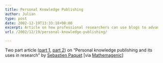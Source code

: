 ```yaml
---
title: Personal Knowledge Publishing
author: Julian
type: post
date: 2002-12-19T13:33:18+00:00
excerpt: Article on how professional researchers can use blogs to advantage
url: /2002/12/19/personal-knowledge-publishing/

---
```

Two part article ([part 1][1], [part 2][2]) on &#8220;Personal knowledge publishing and its uses in research&#8221; by [Sebastien Paquet][3] [via [Mathemagenic][4]]

 [1]: http://www.knowledgeboard.com/cgi-bin/item.cgi?id=96934 "Personal knowledge publishing and its uses in research (1/2) - 16 Dec 2002"
 [2]: http://www.knowledgeboard.com/cgi-bin/item.cgi?ap=1&id=96935 "Personal knowledge publishing and its uses in research (2/2) - 16 Dec 2002"
 [3]: http://radio.weblogs.com/0110772/
 [4]: http://blog.mathemagenic.com/